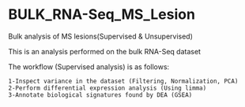 # BULK_RNA-Seq_MS_Lesion

Bulk analysis of MS lesions(Supervised & Unsupervised)

This is an analysis performed on the bulk RNA-Seq dataset

The workflow (Supervised analysis) is as follows:

	1-Inspect variance in the dataset (Filtering, Normalization, PCA)
	2-Perform differential expression analysis (Using limma)
	3-Annotate biological signatures found by DEA (GSEA)
